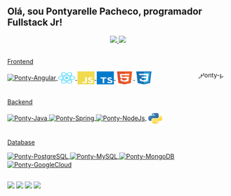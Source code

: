 ## Olá, sou Pontyarelle Pacheco, programador Fullstack Jr!
<div align="center">
  <a href="https://github.com/pontyarelle">
  <img height="180em" src="https://github-readme-stats.vercel.app/api?username=pontyarelle&show_icons=true&theme=dracula&include_all_commits=true&count_private=true"/>
  <img height="180em" src="https://github-readme-stats.vercel.app/api/top-langs/?username=pontyarelle&layout=compact&langs_count=7&theme=dracula"/>
</div>
<div style="display: inline_block"><br>
  <p> Frontend </p>
  <img align="center" alt="Ponty-Angular" height="30" width="40" src="https://cdn.jsdelivr.net/gh/devicons/devicon/icons/angularjs/angularjs-original.svg">
  <img align="center" alt="Ponty-React" height="30" width="40" src="https://raw.githubusercontent.com/devicons/devicon/master/icons/react/react-original.svg">
  <img align="center" alt="Ponty-Js" height="30" width="40" src="https://raw.githubusercontent.com/devicons/devicon/master/icons/javascript/javascript-plain.svg">
  <img align="center" alt="Ponty-Ts" height="30" width="40" src="https://raw.githubusercontent.com/devicons/devicon/master/icons/typescript/typescript-plain.svg">
  <img align="center" alt="Ponty-HTML" height="30" width="40" src="https://raw.githubusercontent.com/devicons/devicon/master/icons/html5/html5-original.svg">
  <img align="center" alt="Ponty-CSS" height="30" width="40" src="https://raw.githubusercontent.com/devicons/devicon/master/icons/css3/css3-original.svg">
  
  <img align="right" alt="Ponty-pic" height="240" style="border-radius:50px;" src="https://i.picasion.com/pic92/d12a44de4d1cdbf40736d401bffa7fa4.gif">
</div>         

<div style="display: inline_block"><br>
  <p> Backend </p>
  <img align="center" alt="Ponty-Java" height="30" width="40" src="https://cdn.jsdelivr.net/gh/devicons/devicon/icons/java/java-original.svg">
  <img align="center" alt="Ponty-Spring" height="30" width="40" src="https://cdn.jsdelivr.net/gh/devicons/devicon/icons/spring/spring-original.svg">
  <img align="center" alt="Ponty-NodeJs" height="30" width="40" src="https://cdn.jsdelivr.net/gh/devicons/devicon/icons/nodejs/nodejs-original.svg">
  <img align="center" alt="Ponty-Python" height="30" width="40" src="https://raw.githubusercontent.com/devicons/devicon/master/icons/python/python-original.svg">  
</div>  

<div style="display: inline_block"><br>
  <p> Database </p>
  <img align="center" alt="Ponty-PostgreSQL" height="30" width="40" src="https://cdn.jsdelivr.net/gh/devicons/devicon/icons/postgresql/postgresql-original.svg">
  <img align="center" alt="Ponty-MySQL" height="30" width="40" src="https://cdn.jsdelivr.net/gh/devicons/devicon/icons/mysql/mysql-original.svg">
  <img align="center" alt="Ponty-MongoDB" height="30" width="40" src="https://cdn.jsdelivr.net/gh/devicons/devicon/icons/mongodb/mongodb-original.svg">
  <img align="center" alt="Ponty-GoogleCloud" height="30" width="40" src="https://cdn.jsdelivr.net/gh/devicons/devicon/icons/googlecloud/googlecloud-original.svg">  
</div>  
  
  ##
 
<div> 
  <a href="https://www.youtube.com/quartinhodometal" target="_blank"><img src="https://img.shields.io/badge/YouTube-FF0000?style=for-the-badge&logo=youtube&logoColor=white" target="_blank"></a>
  <a href="https://instagram.com/pontyarelle" target="_blank"><img src="https://img.shields.io/badge/-Instagram-%23E4405F?style=for-the-badge&logo=instagram&logoColor=white" target="_blank"></a>
 	<a href="https://www.twitch.tv/pontyarelle" target="_blank"><img src="https://img.shields.io/badge/Twitch-9146FF?style=for-the-badge&logo=twitch&logoColor=white" target="_blank"></a> 
  <a href="https://www.linkedin.com/in/pontyarelle-pach%C3%AAco/" target="_blank"><img src="https://img.shields.io/badge/-LinkedIn-%230077B5?style=for-the-badge&logo=linkedin&logoColor=white" target="_blank"></a> 
 
</div>
